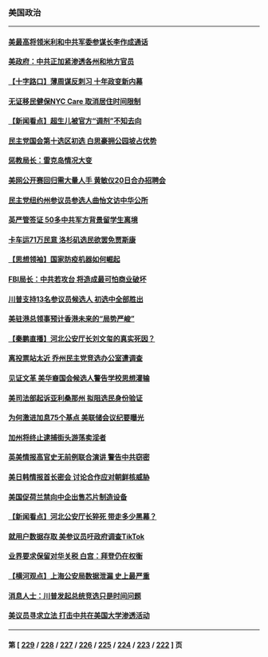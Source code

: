 ### 美国政治
---
#### [美最高将领米利和中共军委参谋长李作成通话](../../pages/ncid1078159/n13775801.md) 
#### [美政府：中共正加紧渗透各州和地方官员](../../pages/ncid1078159/n13775749.md) 
#### [【十字路口】薄周谋反刺习 十年政变新内幕](../../pages/ncid1078159/n13775776.md) 
#### [无证移民健保NYC Care 取消居住时间限制](../../pages/ncid1078159/n13775371.md) 
#### [【新闻看点】超生儿被官方“调剂”不知去向](../../pages/ncid1078159/n13775014.md) 
#### [民主党国会第十选区初选 白思豪拥公园坡占优势](../../pages/ncid1078159/n13775335.md) 
#### [惩教局长：雷克岛情况大变](../../pages/ncid1078159/n13775366.md) 
#### [美网公开赛回归需大量人手 黄敏仪20日合办招聘会](../../pages/ncid1078159/n13775343.md) 
#### [民主党纽约州参议员参选人曲怡文访中华公所](../../pages/ncid1078159/n13775376.md) 
#### [英严管签证 50多中共军方背景留学生离境](../../pages/ncid1078159/n13775291.md) 
#### [卡车运71万民意 洛杉矶选民欲罢免贾斯康](../../pages/ncid1078159/n13775279.md) 
#### [【思想领袖】国家防疫机器如何崛起](../../pages/ncid1078159/n13761024.md) 
#### [FBI局长：中共若攻台 将造成最可怕商业破坏](../../pages/ncid1078159/n13775202.md) 
#### [川普支持13名参议员候选人 初选中全部胜出](../../pages/ncid1078159/n13775101.md) 
#### [美驻港总领事预计香港未来的“局势严峻”](../../pages/ncid1078159/n13775161.md) 
#### [【秦鹏直播】河北公安厅长刘文玺的真实死因？](../../pages/ncid1078159/n13775180.md) 
#### [离投票站太近 乔州民主党竞选办公室遭调查](../../pages/ncid1078159/n13775068.md) 
#### [见证文革 美华裔国会候选人警告学校思想灌输](../../pages/ncid1078159/n13775021.md) 
#### [美司法部起诉亚利桑那州 拟阻选民身份验证](../../pages/ncid1078159/n13774945.md) 
#### [为何激进加息75个基点 美联储会议纪要曝光](../../pages/ncid1078159/n13775061.md) 
#### [加州将终止逮捕街头游荡卖淫者](../../pages/ncid1078159/n13775087.md) 
#### [英美情报高官史无前例联合演讲 警告中共窃密](../../pages/ncid1078159/n13775046.md) 
#### [美日韩情报首长密会 讨论合作应对朝鲜核威胁](../../pages/ncid1078159/n13774996.md) 
#### [美国促荷兰禁向中企出售芯片制造设备](../../pages/ncid1078159/n13774751.md) 
#### [【新闻看点】河北公安厅长猝死 带走多少黑幕？](../../pages/ncid1078159/n13774333.md) 
#### [就用户数据存取 美参议员吁政府调查TikTok](../../pages/ncid1078159/n13774633.md) 
#### [业界要求保留对华关税 白宫：拜登仍在权衡](../../pages/ncid1078159/n13774479.md) 
#### [【横河观点】上海公安局数据泄漏 史上最严重](../../pages/ncid1078159/n13774347.md) 
#### [消息人士：川普发起总统竞选只是时间问题](../../pages/ncid1078159/n13774345.md) 
#### [美议员寻求立法 打击中共在美国大学渗透活动](../../pages/ncid1078159/n13774298.md) 

---
#### 第 [ [229](./229.md) / [228](./228.md) / [227](./227.md) / [226](./226.md) / [225](./225.md) / [224](./224.md) / [223](./223.md) / [222](./222.md) ] 页
